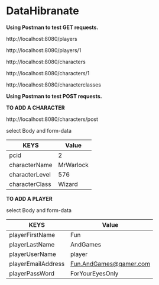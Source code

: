 # DataHibranate

**Using Postman to test GET requests.**


http://localhost:8080/players   


http://localhost:8080/players/1



http://localhost:8080/characters


http://localhost:8080/characters/1


http://localhost:8080/characterclasses


**Using Postman to test POST requests.**


**TO ADD A CHARACTER**


http://localhost:8080/characters/post


select Body and form-data

|**KEYS**         |**Value**  |
|---------------- |---------- |
|pcid			        |2          |
|characterName		|MrWarlock  |
|characterLevel	  |576        |
|characterClass	  |Wizard     |


**TO ADD A PLAYER**


select Body and form-data

**KEYS**          |**Value**
----------------- |----------
playerFirstName	  | Fun
playerLastName	  | AndGames
playerUserName	  |	player
playerEmailAddress|	Fun.AndGames@gamer.com
playerPassWord		| ForYourEyesOnly



